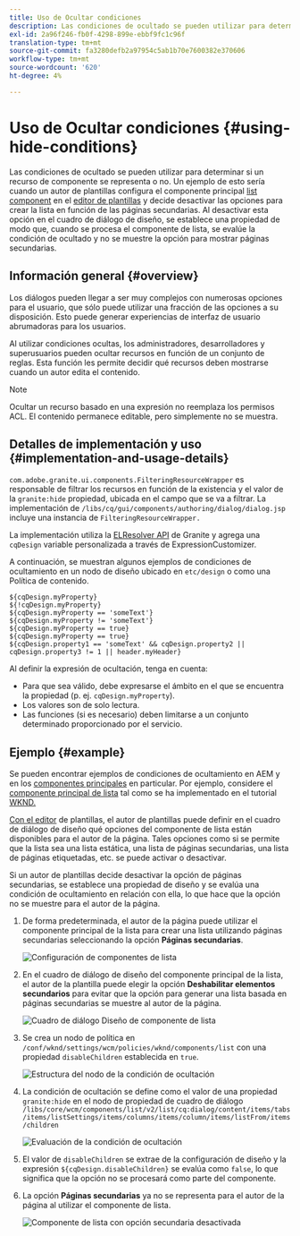 ```yaml
---
title: Uso de Ocultar condiciones
description: Las condiciones de ocultado se pueden utilizar para determinar si un recurso de componente se representa o no.
exl-id: 2a96f246-fb0f-4298-899e-ebbf9fc1c96f
translation-type: tm+mt
source-git-commit: fa3280defb2a97954c5ab1b70e7600382e370606
workflow-type: tm+mt
source-wordcount: '620'
ht-degree: 4%

---
```


# Uso de Ocultar condiciones {#using-hide-conditions}

Las condiciones de ocultado se pueden utilizar para determinar si un recurso de componente se representa o no. Un ejemplo de esto sería cuando un autor de plantillas configura el componente principal [list component](https://docs.adobe.com/content/help/en/experience-manager-core-components/using/components/list.html) en el [editor de plantillas](/help/sites-cloud/authoring/features/templates.md) y decide desactivar las opciones para crear la lista en función de las páginas secundarias. Al desactivar esta opción en el cuadro de diálogo de diseño, se establece una propiedad de modo que, cuando se procesa el componente de lista, se evalúe la condición de ocultado y no se muestre la opción para mostrar páginas secundarias.

## Información general {#overview}

Los diálogos pueden llegar a ser muy complejos con numerosas opciones para el usuario, que sólo puede utilizar una fracción de las opciones a su disposición. Esto puede generar experiencias de interfaz de usuario abrumadoras para los usuarios.

Al utilizar condiciones ocultas, los administradores, desarrolladores y superusuarios pueden ocultar recursos en función de un conjunto de reglas. Esta función les permite decidir qué recursos deben mostrarse cuando un autor edita el contenido.

>[!NOTE]
>
>Ocultar un recurso basado en una expresión no reemplaza los permisos ACL. El contenido permanece editable, pero simplemente no se muestra.

## Detalles de implementación y uso {#implementation-and-usage-details}

`com.adobe.granite.ui.components.FilteringResourceWrapper` es responsable de filtrar los recursos en función de la existencia y el valor de la  `granite:hide` propiedad, ubicada en el campo que se va a filtrar. La implementación de `/libs/cq/gui/components/authoring/dialog/dialog.jsp` incluye una instancia de `FilteringResourceWrapper.`

La implementación utiliza la [ELResolver API](https://helpx.adobe.com/experience-manager/6-5/sites/developing/using/reference-materials/granite-ui/api/jcr_root/libs/granite/ui/docs/server/el.html) de Granite y agrega una `cqDesign` variable personalizada a través de ExpressionCustomizer.

A continuación, se muestran algunos ejemplos de condiciones de ocultamiento en un nodo de diseño ubicado en `etc/design` o como una Política de contenido.

```
${cqDesign.myProperty}
${!cqDesign.myProperty}
${cqDesign.myProperty == 'someText'}
${cqDesign.myProperty != 'someText'}
${cqDesign.myProperty == true}
${cqDesign.myProperty == true}
${cqDesign.property1 == 'someText' && cqDesign.property2 || cqDesign.property3 != 1 || header.myHeader}
```

Al definir la expresión de ocultación, tenga en cuenta:

* Para que sea válido, debe expresarse el ámbito en el que se encuentra la propiedad (p. ej. `cqDesign.myProperty`).
* Los valores son de solo lectura.
* Las funciones (si es necesario) deben limitarse a un conjunto determinado proporcionado por el servicio.

## Ejemplo {#example}

Se pueden encontrar ejemplos de condiciones de ocultamiento en AEM y en los [componentes principales](https://docs.adobe.com/content/help/es-ES/experience-manager-core-components/using/introduction.html) en particular. Por ejemplo, considere el [componente principal de lista](https://docs.adobe.com/content/help/en/experience-manager-core-components/using/components/list.html) tal como se ha implementado en el tutorial [WKND.](/help/implementing/developing/introduction/develop-wknd-tutorial.md)

[Con el editor](/help/sites-cloud/authoring/features/templates.md) de plantillas, el autor de plantillas puede definir en el cuadro de diálogo de diseño qué opciones del componente de lista están disponibles para el autor de la página. Tales opciones como si se permite que la lista sea una lista estática, una lista de páginas secundarias, una lista de páginas etiquetadas, etc. se puede activar o desactivar.

Si un autor de plantillas decide desactivar la opción de páginas secundarias, se establece una propiedad de diseño y se evalúa una condición de ocultamiento en relación con ella, lo que hace que la opción no se muestre para el autor de la página.

1. De forma predeterminada, el autor de la página puede utilizar el componente principal de la lista para crear una lista utilizando páginas secundarias seleccionando la opción **Páginas secundarias**.

   ![Configuración de componentes de lista](assets/hide-conditions-list-settings.png)

1. En el cuadro de diálogo de diseño del componente principal de la lista, el autor de la plantilla puede elegir la opción **Deshabilitar elementos secundarios** para evitar que la opción para generar una lista basada en páginas secundarias se muestre al autor de la página.

   ![Cuadro de diálogo Diseño de componente de lista](assets/hide-conditions-list-design.png)

1. Se crea un nodo de política en `/conf/wknd/settings/wcm/policies/wknd/components/list` con una propiedad `disableChildren` establecida en `true`.

   ![Estructura del nodo de la condición de ocultación](assets/hide-conditions-node-structure.png)

1. La condición de ocultación se define como el valor de una propiedad `granite:hide` en el nodo de propiedad de cuadro de diálogo `/libs/core/wcm/components/list/v2/list/cq:dialog/content/items/tabs/items/listSettings/items/columns/items/column/items/listFrom/items/children`

   ![Evaluación de la condición de ocultación](assets/hide-conditions-evaluation.png)

1. El valor de `disableChildren` se extrae de la configuración de diseño y la expresión `${cqDesign.disableChildren}` se evalúa como `false`, lo que significa que la opción no se procesará como parte del componente.

1. La opción **Páginas secundarias** ya no se representa para el autor de la página al utilizar el componente de lista.

   ![Componente de lista con opción secundaria desactivada](assets/hide-conditions-child-disabled.png)
